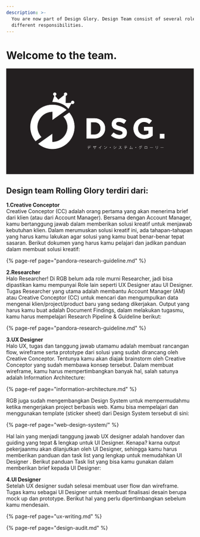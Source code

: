 ```yaml
---
description: >-
  You are now part of Design Glory. Design Team consist of several roles with
  different responsibilities.
---
```


# Welcome to the team.

![](../.gitbook/assets/kaoswibu-11.png)

## Design team Rolling Glory terdiri dari:

**1.Creative Conceptor**  
Creative Conceptor \(CC\) adalah orang pertama yang akan menerima brief dari klien \(atau dari Account Manager\). Bersama dengan Account Manager, kamu bertanggung jawab dalam memberikan solusi kreatif untuk menjawab kebutuhan klien. Dalam merumuskan solusi kreatif ini, ada tahapan-tahapan yang harus kamu lakukan agar solusi yang kamu buat benar-benar tepat sasaran. Berikut dokumen yang harus kamu pelajari dan jadikan panduan dalam membuat solusi kreatif:

{% page-ref page="pandora-research-guideline.md" %}



**2.Researcher**  
Halo Researcher! Di RGB belum ada role murni Researcher, jadi bisa dipastikan kamu mempunyai Role lain seperti UX Designer atau UI Designer. Tugas Researcher yang utama adalah membantu Account Manager \(AM\) atau Creative Conceptor \(CC\) untuk mencari dan mengumpulkan data mengenai klien/project/product baru yang sedang dikerjakan. Output yang harus kamu buat adalah Document Findings, dalam melakukan tugasmu, kamu harus mempelajari Research Pipeline & Guideline berikut:

{% page-ref page="pandora-research-guideline.md" %}



**3.UX Designer**  
Halo UX, tugas dan tanggung jawab utamamu adalah membuat rancangan flow, wireframe serta prototype dari solusi yang sudah dirancang oleh Creative Conceptor. Tentunya kamu akan diajak brainstorm oleh Creative Conceptor yang sudah membawa konsep tersebut. Dalam membuat wireframe, kamu harus mempertimbangkan banyak hal, salah satunya adalah Information Architecture:

{% page-ref page="information-architecture.md" %}

RGB juga sudah mengembangkan Design System untuk mempermudahmu ketika mengerjakan project berbasis web. Kamu bisa mempelajari dan menggunakan template \(sticker sheet\) dari Design System tersebut di sini:

{% page-ref page="web-design-system/" %}

Hal lain yang menjadi tanggung jawab UX designer adalah handover dan guiding yang tepat & lengkap untuk UI Designer. Kenapa? karna output pekerjaanmu akan dilanjutkan oleh UI Designer, sehingga kamu harus memberikan panduan dan task list yang lengkap untuk memudahkan UI Designer . Berikut panduan Task list yang bisa kamu gunakan dalam memberikan brief kepada UI Designer:



**4.UI Designer**  
Setelah UX designer sudah selesai membuat user flow dan wireframe. Tugas kamu sebagai UI Designer untuk membuat finalisasi desain berupa mock up dan prototype. Berikut hal yang perlu dipertimbangkan sebelum kamu mendesain.

{% page-ref page="ux-writing.md" %}

{% page-ref page="design-audit.md" %}



